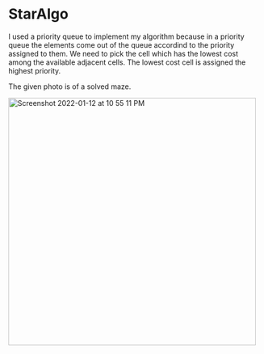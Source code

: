 # StarAlgo
I used a priority queue to implement my algorithm because in a priority queue the elements come out of the queue accordind to the priority assigned to them. We need to pick the cell which has the lowest cost among the available adjacent cells. The lowest cost cell is assigned the highest priority.

The given photo is of a solved maze.


<img width="490" alt="Screenshot 2022-01-12 at 10 55 11 PM" src="https://user-images.githubusercontent.com/77947919/149191412-5880f0ff-e58d-43c9-9984-492014f672d1.png">
